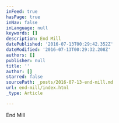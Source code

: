 ```yaml
---
inFeed: true
hasPage: true
inNav: false
inLanguage: null
keywords: []
description: End Mill
datePublished: '2016-07-13T00:29:42.352Z'
dateModified: '2016-07-13T00:29:32.208Z'
authors: []
publisher: null
title: ''
author: []
starred: false
sourcePath: _posts/2016-07-13-end-mill.md
url: end-mill/index.html
_type: Article

---
```

End Mill
